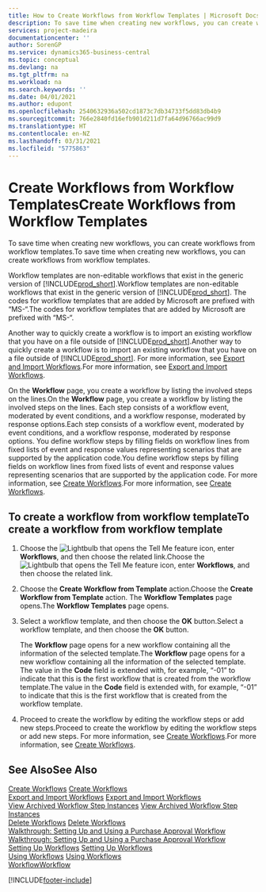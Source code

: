 ```yaml
---
title: How to Create Workflows from Workflow Templates | Microsoft Docs
description: To save time when creating new workflows, you can create workflows from workflow templates.
services: project-madeira
documentationcenter: ''
author: SorenGP
ms.service: dynamics365-business-central
ms.topic: conceptual
ms.devlang: na
ms.tgt_pltfrm: na
ms.workload: na
ms.search.keywords: ''
ms.date: 04/01/2021
ms.author: edupont
ms.openlocfilehash: 2540632936a502cd1873c7db34733f5dd83db4b9
ms.sourcegitcommit: 766e2840fd16efb901d211d7fa64d96766ac99d9
ms.translationtype: HT
ms.contentlocale: en-NZ
ms.lasthandoff: 03/31/2021
ms.locfileid: "5775863"
---
```

# <a name="create-workflows-from-workflow-templates"></a><span data-ttu-id="81454-103">Create Workflows from Workflow Templates</span><span class="sxs-lookup"><span data-stu-id="81454-103">Create Workflows from Workflow Templates</span></span>
<span data-ttu-id="81454-104">To save time when creating new workflows, you can create workflows from workflow templates.</span><span class="sxs-lookup"><span data-stu-id="81454-104">To save time when creating new workflows, you can create workflows from workflow templates.</span></span>  

 <span data-ttu-id="81454-105">Workflow templates are non-editable workflows that exist in the generic version of [!INCLUDE[prod_short](includes/prod_short.md)].</span><span class="sxs-lookup"><span data-stu-id="81454-105">Workflow templates are non-editable workflows that exist in the generic version of [!INCLUDE[prod_short](includes/prod_short.md)].</span></span> <span data-ttu-id="81454-106">The codes for workflow templates that are added by Microsoft are prefixed with “MS-“.</span><span class="sxs-lookup"><span data-stu-id="81454-106">The codes for workflow templates that are added by Microsoft are prefixed with “MS-“.</span></span>  

 <span data-ttu-id="81454-107">Another way to quickly create a workflow is to import an existing workflow that you have on a file outside of [!INCLUDE[prod_short](includes/prod_short.md)].</span><span class="sxs-lookup"><span data-stu-id="81454-107">Another way to quickly create a workflow is to import an existing workflow that you have on a file outside of [!INCLUDE[prod_short](includes/prod_short.md)].</span></span> <span data-ttu-id="81454-108">For more information, see [Export and Import Workflows](across-how-to-export-and-import-workflows.md).</span><span class="sxs-lookup"><span data-stu-id="81454-108">For more information, see [Export and Import Workflows](across-how-to-export-and-import-workflows.md).</span></span>  

<span data-ttu-id="81454-109">On the **Workflow** page, you create a workflow by listing the involved steps on the lines.</span><span class="sxs-lookup"><span data-stu-id="81454-109">On the **Workflow** page, you create a workflow by listing the involved steps on the lines.</span></span> <span data-ttu-id="81454-110">Each step consists of a workflow event, moderated by event conditions, and a workflow response, moderated by response options.</span><span class="sxs-lookup"><span data-stu-id="81454-110">Each step consists of a workflow event, moderated by event conditions, and a workflow response, moderated by response options.</span></span> <span data-ttu-id="81454-111">You define workflow steps by filling fields on workflow lines from fixed lists of event and response values representing scenarios that are supported by the application code.</span><span class="sxs-lookup"><span data-stu-id="81454-111">You define workflow steps by filling fields on workflow lines from fixed lists of event and response values representing scenarios that are supported by the application code.</span></span> <span data-ttu-id="81454-112">For more information, see [Create Workflows](across-how-to-create-workflows.md).</span><span class="sxs-lookup"><span data-stu-id="81454-112">For more information, see [Create Workflows](across-how-to-create-workflows.md).</span></span>  

## <a name="to-create-a-workflow-from-workflow-template"></a><span data-ttu-id="81454-113">To create a workflow from workflow template</span><span class="sxs-lookup"><span data-stu-id="81454-113">To create a workflow from workflow template</span></span>  
1.  <span data-ttu-id="81454-114">Choose the ![Lightbulb that opens the Tell Me feature](media/ui-search/search_small.png "Tell me what you want to do") icon, enter **Workflows**, and then choose the related link.</span><span class="sxs-lookup"><span data-stu-id="81454-114">Choose the ![Lightbulb that opens the Tell Me feature](media/ui-search/search_small.png "Tell me what you want to do") icon, enter **Workflows**, and then choose the related link.</span></span>  
2.  <span data-ttu-id="81454-115">Choose the **Create Workflow from Template** action.</span><span class="sxs-lookup"><span data-stu-id="81454-115">Choose the **Create Workflow from Template** action.</span></span> <span data-ttu-id="81454-116">The **Workflow Templates** page opens.</span><span class="sxs-lookup"><span data-stu-id="81454-116">The **Workflow Templates** page opens.</span></span>  
3.  <span data-ttu-id="81454-117">Select a workflow template, and then choose the **OK** button.</span><span class="sxs-lookup"><span data-stu-id="81454-117">Select a workflow template, and then choose the **OK** button.</span></span>  

     <span data-ttu-id="81454-118">The **Workflow** page opens for a new workflow containing all the information of the selected template.</span><span class="sxs-lookup"><span data-stu-id="81454-118">The **Workflow** page opens for a new workflow containing all the information of the selected template.</span></span> <span data-ttu-id="81454-119">The value in the **Code** field is extended with, for example, “-01” to indicate that this is the first workflow that is created from the workflow template.</span><span class="sxs-lookup"><span data-stu-id="81454-119">The value in the **Code** field is extended with, for example, “-01” to indicate that this is the first workflow that is created from the workflow template.</span></span>  
4.  <span data-ttu-id="81454-120">Proceed to create the workflow by editing the workflow steps or add new steps.</span><span class="sxs-lookup"><span data-stu-id="81454-120">Proceed to create the workflow by editing the workflow steps or add new steps.</span></span> <span data-ttu-id="81454-121">For more information, see [Create Workflows](across-how-to-create-workflows.md).</span><span class="sxs-lookup"><span data-stu-id="81454-121">For more information, see [Create Workflows](across-how-to-create-workflows.md).</span></span>  

## <a name="see-also"></a><span data-ttu-id="81454-122">See Also</span><span class="sxs-lookup"><span data-stu-id="81454-122">See Also</span></span>  
 <span data-ttu-id="81454-123">[Create Workflows](across-how-to-create-workflows.md) </span><span class="sxs-lookup"><span data-stu-id="81454-123">[Create Workflows](across-how-to-create-workflows.md) </span></span>  
 <span data-ttu-id="81454-124">[Export and Import Workflows](across-how-to-export-and-import-workflows.md) </span><span class="sxs-lookup"><span data-stu-id="81454-124">[Export and Import Workflows](across-how-to-export-and-import-workflows.md) </span></span>  
 <span data-ttu-id="81454-125">[View Archived Workflow Step Instances](across-how-to-view-archived-workflow-step-instances.md) </span><span class="sxs-lookup"><span data-stu-id="81454-125">[View Archived Workflow Step Instances](across-how-to-view-archived-workflow-step-instances.md) </span></span>  
 <span data-ttu-id="81454-126">[Delete Workflows](across-how-to-delete-workflows.md) </span><span class="sxs-lookup"><span data-stu-id="81454-126">[Delete Workflows](across-how-to-delete-workflows.md) </span></span>  
 <span data-ttu-id="81454-127">[Walkthrough: Setting Up and Using a Purchase Approval Workflow](walkthrough-setting-up-and-using-a-purchase-approval-workflow.md) </span><span class="sxs-lookup"><span data-stu-id="81454-127">[Walkthrough: Setting Up and Using a Purchase Approval Workflow](walkthrough-setting-up-and-using-a-purchase-approval-workflow.md) </span></span>  
 <span data-ttu-id="81454-128">[Setting Up Workflows](across-set-up-workflows.md) </span><span class="sxs-lookup"><span data-stu-id="81454-128">[Setting Up Workflows](across-set-up-workflows.md) </span></span>  
 <span data-ttu-id="81454-129">[Using Workflows](across-use-workflows.md) </span><span class="sxs-lookup"><span data-stu-id="81454-129">[Using Workflows](across-use-workflows.md) </span></span>  
 [<span data-ttu-id="81454-130">Workflow</span><span class="sxs-lookup"><span data-stu-id="81454-130">Workflow</span></span>](across-workflow.md)   


[!INCLUDE[footer-include](includes/footer-banner.md)]
